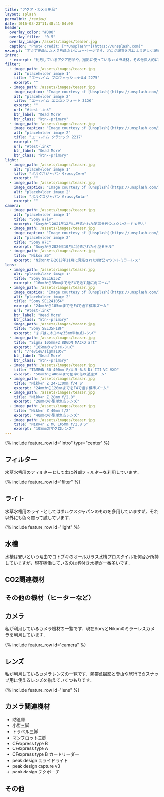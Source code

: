 ```yaml
---
title: "アクア・カメラ用品"
layout: splash
permalink: /review/
date: 2016-03-23T11:48:41-04:00
header:
  overlay_color: "#000"
  overlay_filter: "0.5"
  overlay_image: /assets/images/teaser.jpg
  caption: "Photo credit: [**Unsplash**](https://unsplash.com)"
excerpt: "アクア用品とカメラ用品のレビューページです．ブログ記事を元により詳しく記述していこうと考えています．（現在工事中）"
intro:
  - excerpt: "利用しているアクア用品や，撮影に使っているカメラ機材，その他個人的に記事を残しておきたい物についてレビューや所感を書いていきます．"
filter:
  - image_path: /assets/images/teaser.jpg
    alt: "placeholder image 1"
    title: "エーハイム プロフェッショナル4 2275"
    excerpt: ""
  - image_path: /assets/images/teaser.jpg
    image_caption: "Image courtesy of [Unsplash](https://unsplash.com/)"
    alt: "placeholder image 2"
    title: "エーハイム エココンフォート 2236"
    excerpt: ""
    url: "#test-link"
    btn_label: "Read More"
    btn_class: "btn--primary"
  - image_path: /assets/images/teaser.jpg
    image_caption: "Image courtesy of [Unsplash](https://unsplash.com/)"
    alt: "placeholder image 2"
    title: "エーハイム クラシック 2217"
    excerpt: ""
    url: "#test-link"
    btn_label: "Read More"
    btn_class: "btn--primary"
light:
  - image_path: /assets/images/teaser.jpg
    alt: "placeholder image 1"
    title: "ボルクスジャパン GrassyCore"
    excerpt: ""
  - image_path: /assets/images/teaser.jpg
    image_caption: "Image courtesy of [Unsplash](https://unsplash.com/)"
    alt: "placeholder image 2"
    title: "ボルクスジャパン GrassySolar"
    excerpt: ""
camera:
  - image_path: /assets/images/teaser.jpg
    alt: "placeholder image 1"
    title: "Sony α7iv"
    excerpt: "Sonyから2021年12月に発売された第四世代のスタンダードモデル"
  - image_path: /assets/images/teaser.jpg
    image_caption: "Image courtesy of [Unsplash](https://unsplash.com/)"
    alt: "placeholder image 2"
    title: "Sony α7C"
    excerpt: "Sonyから2020年10月に発売された小型モデル"
  - image_path: /assets/images/teaser.jpg
    title: "Nikon Z6"
    excerpt: "Nikonから2018年11月に発売された初代Zマウントミラーレス"
lens:
  - image_path: /assets/images/teaser.jpg
    alt: "placeholder image 1"
    title: "Sony SEL1635Z"
    excerpt: "16mmから35mmまでをF4で通す超広角ズーム"
  - image_path: /assets/images/teaser.jpg
    image_caption: "Image courtesy of [Unsplash](https://unsplash.com/)"
    alt: "placeholder image 2"
    title: "Sony SEL24105G"
    excerpt: "24mmから105mmまでをF4で通す標準ズーム"
    url: "#test-link"
    btn_label: "Read More"
    btn_class: "btn--primary"
  - image_path: /assets/images/teaser.jpg
    title: "Sony SEL35F18F"
    excerpt: "まずはこれ1本な35mm単焦点レンズ"
  - image_path: /assets/images/teaser.jpg
    title: "Sigma 105mmF2.8DGDN MACRO art"
    excerpt: "105mmのマクロレンズ"
    url: "/review/sigma105/"
    btn_label: "Read More"
    btn_class: "btn--primary"
  - image_path: /assets/images/teaser.jpg
    title: "TAMRON 50-400mm F/4.5-6.3 Di III VC VXD"
    excerpt: "50mmから400mmまで倍率8倍の望遠ズーム"
  - image_path: /assets/images/teaser.jpg
    title: "Nikkor Z 24-120mm f/4 S"
    excerpt: "24mmから120mmまでをF4で通す標準ズーム"
  - image_path: /assets/images/teaser.jpg
    title: "Nikkor Z 28mm f/2.8"
    excerpt: "28mmの小型単焦点レンズ"
  - image_path: /assets/images/teaser.jpg
    title: "Nikkor Z 40mm f/2"
    excerpt: "40mmの小型単焦点レンズ"
  - image_path: /assets/images/teaser.jpg
    title: "Nikkor Z MC 105mm f/2.8 S"
    excerpt: "105mmのマクロレンズ"
---
```


{% include feature_row id="intro" type="center" %}


## フィルター

水草水槽用のフィルターとして主に外部フィルターを利用しています．

{% include feature_row id="filter" %}


## ライト

水草水槽用のライトとしてはボルクスジャパンのものを多用していますが，それ以外にも色々買って試しています．

{% include feature_row id="light" %}


## 水槽

水槽は安いという理由でコトブキのオールガラス水槽プロスタイルを何台か所持していますが，現在稼働しているのは枠付き水槽が一番多いです．


## CO2関連機材

## その他の機材（ヒーターなど）


## カメラ

私が利用しているカメラ機材の一覧です．現在SonyとNikonのミラーレスカメラを利用しています．

{% include feature_row id="camera" %}

## レンズ

私が利用しているカメラレンズの一覧です．熱帯魚撮影と登山や旅行でのスナップ用に使えるレンズを揃えていくつもりです．

{% include feature_row id="lens" %}



## カメラ関連機材

- 防湿庫
- 小型三脚
- トラベル三脚
- マンフロット三脚
- CFexpress type B
- CFexpress type A
- CFexpress type B カードリーダー
- peak design スライドライト
- peak design capture v3
- peak design テクポーチ


## その他


